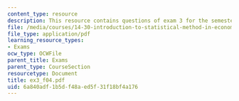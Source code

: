 ```yaml
---
content_type: resource
description: This resource contains questions of exam 3 for the semester, fall 2004.
file: /media/courses/14-30-introduction-to-statistical-method-in-economics-spring-2006/6a840adf1b5df48aed5f31f18bf4a176_ex3_f04.pdf
file_type: application/pdf
learning_resource_types:
- Exams
ocw_type: OCWFile
parent_title: Exams
parent_type: CourseSection
resourcetype: Document
title: ex3_f04.pdf
uid: 6a840adf-1b5d-f48a-ed5f-31f18bf4a176
---
```

